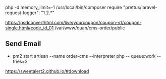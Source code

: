 php -d memory_limit=-1  /usr/local/bin/composer require "prettus/laravel-request-logger": "1.2.*"


https://psdconverthtml.com/live/yourcoupon/coupon-v1/coupon-single.html#code_id_01
/var/www/duan/cms-order/public

## Send Email
- pm2 start artisan --name order-cms --interpreter php -- queue:work --tries=2


https://sweetalert2.github.io/#download


